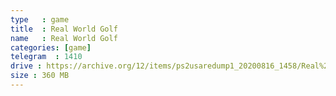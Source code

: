 ```yaml
---
type   : game
title  : Real World Golf
name   : Real World Golf
categories: [game]
telegram  : 1410
drive : https://archive.org/12/items/ps2usaredump1_20200816_1458/Real%20World%20Golf.7z
size : 360 MB
---
```




